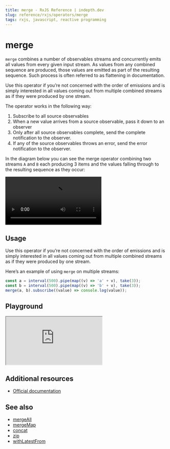 ```yaml
---
title: merge - RxJS Reference | indepth.dev
slug: reference/rxjs/operators/merge
tags: rxjs, javascript, reactive programming
---
```


# merge

`merge` combines a number of observables streams and concurrently emits all values from every given input stream. As values from any combined sequence are produced, those values are emitted as part of the resulting sequence. Such process is often referred to as flattening in documentation.

Use this operator if you’re not concerned with the order of emissions and is simply interested in all values coming out from multiple combined streams as if they were produced by one stream.

The operator works in the following way:
1. Subscribe to all source observables
2. When a new value arrives from a source observable, pass it down to an observer
3. Only after all source observables complete, send the complete notification to the observer.
4. If any of the source observables throws an error, send the error notification to the observer.

In the diagram below you can see the merge operator combining two streams `A` and `B` each producing 3 items and the values falling through to the resulting sequence as they occur:

<video>
    <source src="https://images.indepth.dev/references/rxjs/operators/merge.mp4" type="video/mp4">
</video>

## Usage
Use this operator if you’re not concerned with the order of emissions and is simply interested in all values coming out from multiple combined streams as if they were produced by one stream.

Here’s an example of using `merge` on multiple streams:

```javascript
const a = interval(500).pipe(map((v) => 'a' + v), take(3));
const b = interval(500).pipe(map((v) => 'b' + v), take(3));
merge(a, b).subscribe((value) => console.log(value));
```

## Playground

<iframe src="https://stackblitz.com/edit/indepth-rxjs-merge?embed=1&file=index.ts"></iframe>

## Additional resources

- [Official documentation](https://rxjs.dev/api/operators/merge)

## See also

- [mergeAll](https://indepth.dev/reference/rxjs/operators/merge-all)
- [mergeMap](https://indepth.dev/reference/rxjs/operators/merge-map)
- [concat](https://indepth.dev/reference/rxjs/operators/concat)
- [zip](https://indepth.dev/reference/rxjs/operators/zip)
- [withLatestFrom](https://indepth.dev/reference/rxjs/operators/with-latest-from)
